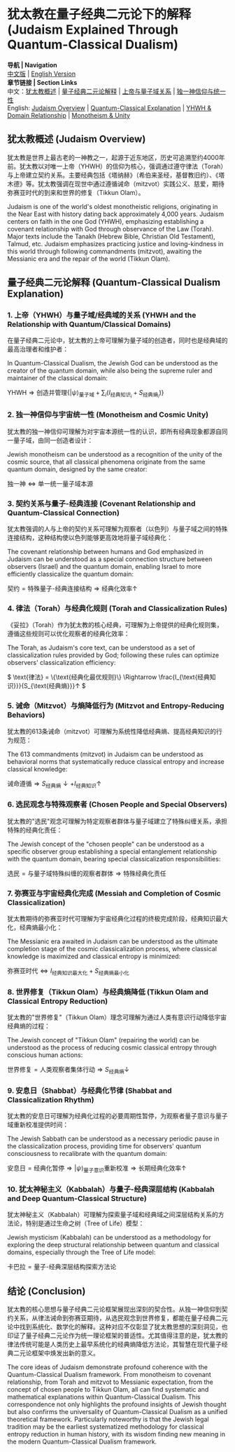# 犹太教在量子经典二元论下的解释 (Judaism Explained Through Quantum-Classical Dualism)

**导航 | Navigation**  
[中文版](#犹太教概述-judaism-overview) | [English Version](#犹太教概述-judaism-overview)  
**章节链接 | Section Links**  
中文：[犹太教概述](#犹太教概述-judaism-overview) | [量子经典二元论解释](#量子经典二元论解释-quantum-classical-dualism-explanation) | [上帝与量子域关系](#1-上帝yhwh与量子域经典域的关系-yhwh-and-the-relationship-with-quantumclassical-domains) | [独一神信仰与统一性](#2-独一神信仰与宇宙统一性-monotheism-and-cosmic-unity)  
English: [Judaism Overview](#犹太教概述-judaism-overview) | [Quantum-Classical Explanation](#量子经典二元论解释-quantum-classical-dualism-explanation) | [YHWH & Domain Relationship](#1-上帝yhwh与量子域经典域的关系-yhwh-and-the-relationship-with-quantumclassical-domains) | [Monotheism & Unity](#2-独一神信仰与宇宙统一性-monotheism-and-cosmic-unity)

## 犹太教概述 (Judaism Overview)

犹太教是世界上最古老的一神教之一，起源于近东地区，历史可追溯至约4000年前。犹太教以对唯一上帝（YHWH）的信仰为核心，强调通过遵守律法（Torah）与上帝建立契约关系。主要经典包括《塔纳赫》（希伯来圣经，基督教旧约）、《塔木德》等。犹太教强调在现世中通过遵循诫命（mitzvot）实践公义、慈爱，期待弥赛亚时代的到来和世界的修复（Tikkun Olam）。

Judaism is one of the world's oldest monotheistic religions, originating in the Near East with history dating back approximately 4,000 years. Judaism centers on faith in the one God (YHWH), emphasizing establishing a covenant relationship with God through observance of the Law (Torah). Major texts include the Tanakh (Hebrew Bible, Christian Old Testament), Talmud, etc. Judaism emphasizes practicing justice and loving-kindness in this world through following commandments (mitzvot), awaiting the Messianic era and the repair of the world (Tikkun Olam).

## 量子经典二元论解释 (Quantum-Classical Dualism Explanation)

### 1. 上帝（YHWH）与量子域/经典域的关系 (YHWH and the Relationship with Quantum/Classical Domains)

在量子经典二元论中，犹太教的上帝可理解为量子域的创造者，同时也是经典域的最高治理者和维护者：

In Quantum-Classical Dualism, the Jewish God can be understood as the creator of the quantum domain, while also being the supreme ruler and maintainer of the classical domain:

$`
\text{YHWH} \Rightarrow \text{创造并管理} \{|\psi\rangle_{\text{量子域}} + \sum_i(I_{\text{经典知识}_i}+S_{\text{经典熵}_i})\}
`$

### 2. 独一神信仰与宇宙统一性 (Monotheism and Cosmic Unity)

犹太教的独一神信仰可理解为对宇宙本源统一性的认识，即所有经典现象都源自同一量子域，由同一创造者设计：

Jewish monotheism can be understood as a recognition of the unity of the cosmic source, that all classical phenomena originate from the same quantum domain, designed by the same creator:

$`
\text{独一神} \Leftrightarrow \text{单一统一量子域本源}
`$

### 3. 契约关系与量子-经典连接 (Covenant Relationship and Quantum-Classical Connection)

犹太教强调的人与上帝的契约关系可理解为观察者（以色列）与量子域之间的特殊连接结构，这种结构使以色列能够更高效地将量子域经典化：

The covenant relationship between humans and God emphasized in Judaism can be understood as a special connection structure between observers (Israel) and the quantum domain, enabling Israel to more efficiently classicalize the quantum domain:

$`
\text{契约} = \text{特殊量子-经典连接结构} \Rightarrow \text{经典化效率}↑
`$

### 4. 律法（Torah）与经典化规则 (Torah and Classicalization Rules)

《妥拉》（Torah）作为犹太教的核心经典，可理解为上帝提供的经典化规则集，遵循这些规则可以优化观察者的经典化效率：

The Torah, as Judaism's core text, can be understood as a set of classicalization rules provided by God; following these rules can optimize observers' classicalization efficiency:

$`
\text{律法} = \{\text{经典化最优规则}\} \Rightarrow \frac{I_{\text{经典知识}}}{S_{\text{经典熵}}}↑
`$

### 5. 诫命（Mitzvot）与熵降低行为 (Mitzvot and Entropy-Reducing Behaviors)

犹太教的613条诫命（mitzvot）可理解为系统性降低经典熵、提高经典知识的行为规范：

The 613 commandments (mitzvot) in Judaism can be understood as behavioral norms that systematically reduce classical entropy and increase classical knowledge:

$`
\text{诫命遵循} \Rightarrow S_{\text{经典熵}}↓ + I_{\text{经典知识}}↑
`$

### 6. 选民观念与特殊观察者 (Chosen People and Special Observers)

犹太教的"选民"观念可理解为特定观察者群体与量子域建立了特殊纠缠关系，承担特殊的经典化责任：

The Jewish concept of the "chosen people" can be understood as a specific observer group establishing a special entanglement relationship with the quantum domain, bearing special classicalization responsibilities:

$`
\text{选民} = \text{与量子域特殊纠缠的观察者群体} \Rightarrow \text{特殊经典化责任}
`$

### 7. 弥赛亚与宇宙经典化完成 (Messiah and Completion of Cosmic Classicalization)

犹太教期待的弥赛亚时代可理解为宇宙经典化过程的终极完成阶段，经典知识最大化，经典熵最小化：

The Messianic era awaited in Judaism can be understood as the ultimate completion stage of the cosmic classicalization process, where classical knowledge is maximized and classical entropy is minimized:

$`
\text{弥赛亚时代} \Leftrightarrow I_{\text{经典知识最大化}} + S_{\text{经典熵最小化}}
`$

### 8. 世界修复（Tikkun Olam）与经典熵降低 (Tikkun Olam and Classical Entropy Reduction)

犹太教的"世界修复"（Tikkun Olam）理念可理解为通过人类有意识行动降低宇宙经典熵的过程：

The Jewish concept of "Tikkun Olam" (repairing the world) can be understood as the process of reducing cosmic classical entropy through conscious human actions:

$`
\text{世界修复} = \text{人类观察者集体行动} \Rightarrow S_{\text{经典熵}}↓
`$

### 9. 安息日（Shabbat）与经典化节律 (Shabbat and Classicalization Rhythm)

犹太教的安息日可理解为经典化过程的必要周期性暂停，为观察者量子意识与量子域重新校准提供时间：

The Jewish Sabbath can be understood as a necessary periodic pause in the classicalization process, providing time for observers' quantum consciousness to recalibrate with the quantum domain:

$`
\text{安息日} = \text{经典化暂停} \Rightarrow |\psi\rangle_{\text{量子意识}} \text{重新校准} \Rightarrow \text{长期经典化效率}↑
`$

### 10. 犹太神秘主义（Kabbalah）与量子-经典深层结构 (Kabbalah and Deep Quantum-Classical Structure)

犹太神秘主义（Kabbalah）可理解为探索量子域和经典域之间深层结构关系的方法论，特别是通过生命之树（Tree of Life）模型：

Jewish mysticism (Kabbalah) can be understood as a methodology for exploring the deep structural relationship between quantum and classical domains, especially through the Tree of Life model:

$`
\text{卡巴拉} = \text{量子-经典深层结构探索方法论}
`$

## 结论 (Conclusion)

犹太教的核心思想与量子经典二元论框架展现出深刻的契合性。从独一神信仰到契约关系，从律法诫命到弥赛亚期待，从选民观念到世界修复，都能在量子经典二元论中找到系统化、数学化的解释。这种对应不仅彰显了犹太教思想的深刻洞见，也印证了量子经典二元论作为统一理论框架的普适性。尤其值得注意的是，犹太教的律法传统可能是人类历史上最早系统化的经典熵降低方法论，其智慧在现代量子经典二元论框架中焕发出新的意义。

The core ideas of Judaism demonstrate profound coherence with the Quantum-Classical Dualism framework. From monotheism to covenant relationship, from Torah and mitzvot to Messianic expectation, from the concept of chosen people to Tikkun Olam, all can find systematic and mathematical explanations within Quantum-Classical Dualism. This correspondence not only highlights the profound insights of Jewish thought but also confirms the universality of Quantum-Classical Dualism as a unified theoretical framework. Particularly noteworthy is that the Jewish legal tradition may be the earliest systematized methodology for classical entropy reduction in human history, with its wisdom finding new meaning in the modern Quantum-Classical Dualism framework. 